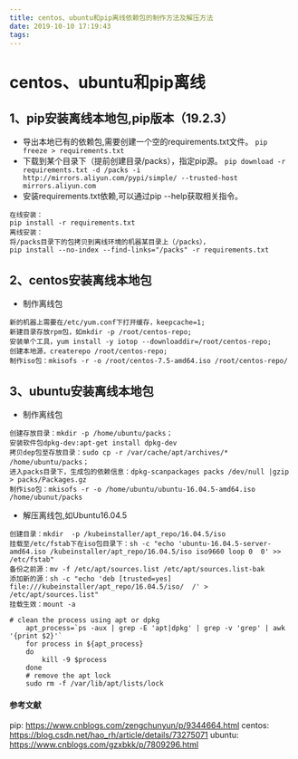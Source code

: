 ```yaml
---
title: centos、ubuntu和pip离线依赖包的制作方法及解压方法
date: 2019-10-10 17:19:43
tags:
---
```


# centos、ubuntu和pip离线

## 1、pip安装离线本地包,pip版本（19.2.3）
* 导出本地已有的依赖包,需要创建一个空的requirements.txt文件。
`pip freeze > requirements.txt`
* 下载到某个目录下（提前创建目录/packs），指定pip源。
`pip download -r requirements.txt -d /packs -i http://mirrors.aliyun.com/pypi/simple/ --trusted-host mirrors.aliyun.com`
* 安装requirements.txt依赖,可以通过pip --help获取相关指令。
```
在线安装：
pip install -r requirements.txt
离线安装：
将/packs目录下的包拷贝到离线环境的机器某目录上（/packs），
pip install --no-index --find-links="/packs" -r requirements.txt
```

## 2、centos安装离线本地包
* 制作离线包
```
新的机器上需要在/etc/yum.conf下打开缓存，keepcache=1;
新建目录存放rpm包，如mkdir -p /root/centos-repo;
安装单个工具，yum install -y iotop --downloaddir=/root/centos-repo;
创建本地源，createrepo /root/centos-repo;
制作iso包：mkisofs -r -o /root/centos-7.5-amd64.iso /root/centos-repo/
```

## 3、ubuntu安装离线本地包
* 制作离线包
```
创建存放目录：mkdir -p /home/ubuntu/packs；
安装软件包dpkg-dev:apt-get install dpkg-dev
拷贝dep包至存放目录：sudo cp -r /var/cache/apt/archives/* /home/ubuntu/packs；
进入packs目录下，生成包的依赖信息：dpkg-scanpackages packs /dev/null |gzip > packs/Packages.gz
制作iso包：mkisofs -r -o /home/ubuntu/ubuntu-16.04.5-amd64.iso /home/ubunut/packs
```

* 解压离线包,如Ubuntu16.04.5
```
创建目录：mkdir  -p /kubeinstaller/apt_repo/16.04.5/iso
挂载至/etc/fstab下在iso包目录下：sh -c "echo 'ubuntu-16.04.5-server-amd64.iso /kubeinstaller/apt_repo/16.04.5/iso iso9660 loop 0  0' >> /etc/fstab"
备份之前源：mv -f /etc/apt/sources.list /etc/apt/sources.list-bak
添加新的源：sh -c "echo 'deb [trusted=yes]  file:///kubeinstaller/apt_repo/16.04.5/iso/  /' > /etc/apt/sources.list"
挂载生效：mount -a

# clean the process using apt or dpkg
    apt_process=`ps -aux | grep -E 'apt|dpkg' | grep -v 'grep' | awk '{print $2}'`
    for process in ${apt_process}
    do
        kill -9 $process
    done
    # remove the apt lock
    sudo rm -f /var/lib/apt/lists/lock
```

#### 参考文献
pip: https://www.cnblogs.com/zengchunyun/p/9344664.html
centos: https://blog.csdn.net/hao_rh/article/details/73275071
ubuntu: https://www.cnblogs.com/gzxbkk/p/7809296.html
